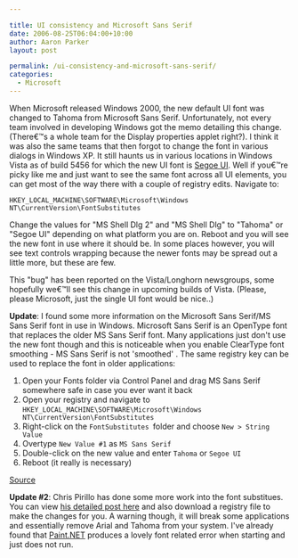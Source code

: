 ```yaml
---

title: UI consistency and Microsoft Sans Serif
date: 2006-08-25T06:04:00+10:00
author: Aaron Parker
layout: post

permalink: /ui-consistency-and-microsoft-sans-serif/
categories:
  - Microsoft
---
```

When Microsoft released Windows 2000, the new default UI font was changed to Tahoma from Microsoft Sans Serif. Unfortunately, not every team involved in developing Windows got the memo detailing this change. (There€™s a whole team for the Display properties applet right?). I think it was also the same teams that then forgot to change the font in various dialogs in Windows XP. It still haunts us in various locations in Windows Vista as of build 5456 for which the new UI font is [Segoe UI](http://msdn.microsoft.com/library/en-us/UxGuide/UXGuide/Visuals/Fonts/Fonts.asp?frame=true). Well if you€™re picky like me and just want to see the same font across all UI elements, you can get most of the way there with a couple of registry edits. Navigate to:

`HKEY_LOCAL_MACHINE\SOFTWARE\Microsoft\Windows NT\CurrentVersion\FontSubstitutes`

Change the values for "MS Shell Dlg 2" and "MS Shell Dlg" to "Tahoma" or "Segoe UI" depending on what platform you are on. Reboot and you will see the new font in use where it should be. In some places however, you will see text controls wrapping because the newer fonts may be spread out a little more, but these are few.

This "bug" has been reported on the Vista/Longhorn newsgroups, some hopefully we€™ll see this change in upcoming builds of Vista. (Please, please Microsoft, just the single UI font would be nice..)

**Update**: I found some more information on the Microsoft Sans Serif/MS Sans Serif font in use in Windows. Microsoft Sans Serif is an OpenType font that replaces the older MS Sans Serif font. Many applications just don't use the new font though and this is noticeable when you enable ClearType font smoothing - MS Sans Serif is not 'smoothed' . The same registry key can be used to replace the font in older applications:

  1. Open your Fonts folder via Control Panel and drag MS Sans Serif somewhere safe in case you ever want it back
  2. Open your registry and navigate to `HKEY_LOCAL_MACHINE\SOFTWARE\Microsoft\Windows NT\CurrentVersion\FontSubstitutes`
  3. Right-click on the `FontSubstitutes `folder and choose `New > String Value`
  4. Overtype `New Value #1` as `MS Sans Serif`
  5. Double-click on the new value and enter `Tahoma` or `Segoe UI`
  6. Reboot (it really is necessary)

[Source](http://damieng.blogspot.com/2006/04/cleartype-smoothed-fonts-and-bane-of.html)

**Update #2**: Chris Pirillo has done some more work into the font substitues. You can view [his detailed post here](http://chris.pirillo.com/2006/09/26/fix-windows-vistas-fonts/) and also download a registry file to make the changes for you. A warning though, it will break some applications and essentially remove Arial and Tahoma from your system. I've already found that [Paint.NET](http://www.getpaint.net/redirect/getpdn.html) produces a lovely font related error when starting and just does not run.